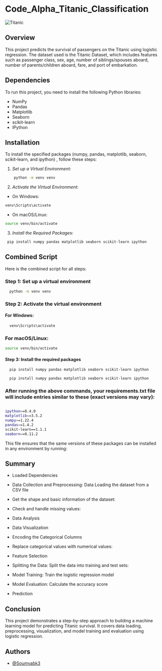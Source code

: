 # Code_Alpha_Titanic_Classification


![Titanic ](https://github.com/Soumyabk3/Code_Alpha_Titanic_Classification/blob/main/titanic.png)

## Overview

This project predicts the survival of passengers on the Titanic using logistic regression. The dataset used is the Titanic Dataset, which includes features such as passenger class, sex, age, number of siblings/spouses aboard, number of parents/children aboard, fare, and port of embarkation.

## Dependencies

To run this project, you need to install the following Python libraries:

- NumPy
- Pandas
- Matplotlib
- Seaborn
- scikit-learn
- IPython


## Installation

To install the specified packages (numpy, pandas, matplotlib, seaborn, scikit-learn, and ipython) , follow these steps:


1. *Set up a Virtual Environment*:

```bash
    python -m venv venv
```
 


2. *Activate the Virtual Environment*:
- On Windows:
        

```bash
venv\Scripts\activate
```

- On macOS/Linux:

```bash
source venv/bin/activate
```

    
3. *Install the Required Packages*:

```bash
 pip install numpy pandas matplotlib seaborn scikit-learn ipython 
```  

 


## Combined Script

Here is the combined script for all steps:


### Step 1: Set up a virtual environment


```bash
  python -m venv venv
```



### Step 2: Activate the virtual environment
#### For Windows:

```bash
  venv\Scripts\activate
```

### For macOS/Linux:
```bash
source venv/bin/activate
```

#### Step 3: Install the required packages

```bash
  pip install numpy pandas matplotlib seaborn scikit-learn ipython
```

```bash
  pip install numpy pandas matplotlib seaborn scikit-learn ipython
```

### After running the above commands, your requirements.txt file will include entries similar to these (exact versions may vary):

```bash

ipython==8.4.0
matplotlib==3.5.2
numpy==1.22.4
pandas==1.4.2
scikit-learn==1.1.1
seaborn==0.11.2
```

This file ensures that the same versions of these packages can be installed in any environment by running:


## Summary
- Loaded Dependencies

- Data Collection and Preprocessing: Data Loading the dataset from a CSV file

- Get the shape and basic information of the dataset:

- Check and handle missing values:

- Data Analysis

- Data Visualization

- Encoding the Categorical Columns
- Replace categorical values with numerical values:

- Feature Selection

- Splitting the Data:    Split the data into training and test sets:

- Model Training:
   Train the logistic regression model

- Model Evaluation: Calculate the accuracy score
  
- Prediction

## Conclusion
This project demonstrates a step-by-step approach to building a machine learning model for predicting Titanic survival. It covers data loading, preprocessing, visualization, and model training and evaluation using logistic regression.
## Authors

- [@Soumyabk3](https://github.com/Soumyabk3)

